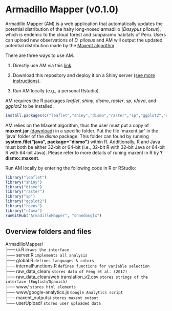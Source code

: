 Armadillo Mapper (v0.1.0)
=========================

Armadillo Mapper (AM) is a web application that automatically updates
the potential distribution of the hairy long-nosed armadillo (*Dasypus
pilosus*), which is endemic to the cloud forest and subparamo habitats
of Peru. Users can upload new observations of *D. pilosus* and AM will
output the updated potential distribution made by the [Maxent
algorithm](version%203.3.3k;%20https://biodiversityinformatics.amnh.org/open_source/maxent/).

There are three ways to use AM.

1.  Directly use AM via this
    [link](http://armadillomapper.fengxiao.info).

2.  Download this repository and deploy it on a Shiny server
    [(see more instructions)](https://shiny.rstudio.com/deploy/).

3.  Run AM locally (e.g., a personal Rstudio).


AM requires the R packages *leaflet*, *shiny*, *dismo*,
    *raster*, *sp*, *rJava*, and *ggplot2* to be installed.

```r
install.packages(c("leaflet","shiny","dismo","raster","sp","ggplot2","rgeos","rJava"))
```

AM relies on the Maxent algorithm, thus the user must put a copy of **maxent.jar**
[(download)](https://github.com/mrmaxent/Maxent/tree/master/ArchivedReleases/3.3.3k)
in a specific folder. Put the file 'maxent.jar' in the 'java' folder
of the *dismo* package. This folder can found by running
**system.file("java", package="dismo")** within R. Additionally, R and Java
must both be either 32-bit or 64-bit (i.e., 32-bit R with 32-bit Java or 
64-bit R with 64-bit Java). Please refer to more details of runing maxent 
in R by **?dismo::maxent**.

Run AM locally by entering the following code in R or RStudio:

```r
library("leaflet")
library("shiny")
library("dismo")
library("raster")
library("sp")
library("ggplot2")
library("rgeos")
library("rJava")
runGitHub("ArmadilloMapper", "shandongfx")
```

Overview folders and files
------------------------------------------

ArmadilloMapper/  
├── ui.R `draws the interface`  
├── server.R `implements all analysis`  
├── global.R `defines languages & colors`  
├── internalFunctions.R            `defines functions for variable selection`   
├── raw\_data\_clean/ `stores data of Feng et al. (2017)`  
├── raw\_data\_clean/web translation\_v2.csv
`stores strings of the interface (English/Spanish)`  
├── www/ `stores html elements`  
├── www/google-analytics.js `Google Analytics script`  
├── maxent\_outputs/ `stores maxent output`  
└── userUpload/ `stores user uploaded data`